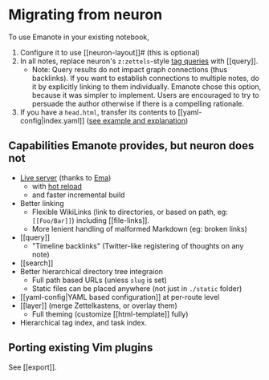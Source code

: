# Migrating from neuron

To use Emanote in your existing notebook,

1. Configure it to use [[neuron-layout]]# (this is optional)
1. In all notes, replace neuron's `z:zettels`-style [tag queries](https://neuron.zettel.page/tag-queries) with [[query]].
    - Note: Query results do not impact graph connections (thus backlinks). If you want to establish connections to multiple notes, do it by explicitly linking to them individually. Emanote chose this option, because it was simpler to implement. Users are encouraged to try to persuade the author otherwise if there is a compelling rationale.
1. If you have a `head.html`, transfer its contents to [[yaml-config|index.yaml]] ([see example and explanation](https://github.com/srid/emanote/discussions/116))

## Capabilities Emanote provides, but neuron does not

- [Live server](https://ema.srid.ca/topics/live-server) (thanks to [Ema](https://ema.srid.ca/))
  - with [hot reload](https://ema.srid.ca/topics/hot-reload)
  - and faster incremental build 
- Better linking
  - Flexible WikiLinks (link to directories, or based on path, eg: `[[Foo/Bar]]`) including [[file-links]].
  - More lenient handling of malformed Markdown (eg: broken links)
- [[query]]
  - "Timeline backlinks" (Twitter-like registering of thoughts on any note)
- [[search]]
- Better hierarchical directory tree integraion
  - Full path based URLs (unless `slug` is set)
  - Static files can be placed anywhere (not just in `./static` folder)
- [[yaml-config|YAML based configuration]] at per-route level
- [[layer]] (merge Zettelkastens, or overlay them)
  - Full theming (customize [[html-template]] fully)
- Hierarchical tag index, and task index.

## Porting existing Vim plugins

See [[export]].